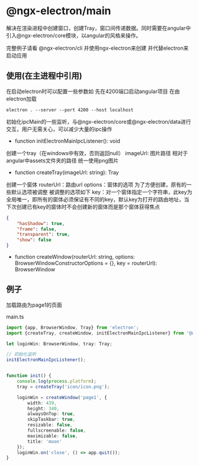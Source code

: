 # @ngx-electron/main

解决在渲染进程中创建窗口，创建Tray，窗口间传递数据。同时需要在angular中引入@ngx-electron/core模块，以angular的风格来操作。

完整例子请看 @ngx-electron/cli 并使用ngx-electron来创建 并代替electron来启动应用

## 使用(在主进程中引用)

在启动electron时可以配置一些参数如 先在4200端口启动angular项目 在由electron加载
```
electron . --server --port 4200 --host localhost
```


初始化ipcMain的一些监听，与@ngx-electron/core或@ngx-electron/data进行交互，用户无需关心，可以减少大量的ipc操作
* function initElectronMainIpcListener(): void

创建一个tray（在windows中有效，否则返回null）
imageUrl: 图片路径 相对于angular中assets文件夹的路径 统一使用png图片
* function createTray(imageUrl: string): Tray

创建一个窗体
routerUrl：路由url
options：窗体的选项 为了方便创建，原有的一些默认选项被调整 被调整的选项如下
key：对一个窗体指定一个字符串，此key为全局唯一，即所有的窗体必须保证有不同的key，默认key为打开的路由地址，当下次创建已有key的窗体时不会创建新的窗体而是那个窗体获得焦点
```json
{
    "hasShadow": true,
    "frame": false,
    "transparent": true,
    "show": false
}
```
* function createWindow(routerUrl: string, options: BrowserWindowConstructorOptions = {}, key = routerUrl): BrowserWindow


## 例子

加载路由为page1的页面

main.ts

```typescript
import {app, BrowserWindow, Tray} from 'electron';
import {createTray, createWindow, initElectronMainIpcListener} from '@ngx-electron/main';

let loginWin: BrowserWindow, tray: Tray;

// 初始化监听
initElectronMainIpcListener();


function init() {
    console.log(process.platform);
    tray = createTray('icon/icon.png');

    loginWin = createWindow('page1', {
        width: 439,
        height: 340,
        alwaysOnTop: true,
        skipTaskbar: true,
        resizable: false,
        fullscreenable: false,
        maximizable: false,
        title: 'moon'
    });
    loginWin.on('close', () => app.quit());
}

```

